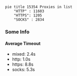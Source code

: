 
```mermaid
pie title 15354 Proxies in list
    "HTTP" : 11603
    "HTTPS": 1205
    "SOCKS" : 2834
```

### Some Info
#### Average Timeout

- mixed: 2.4s
- http: 1.0s
- https: 8.8s
- socks: 5.3s